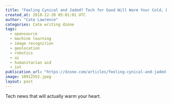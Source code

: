 ```yaml
---
title: "Feeling Cynical and Jaded? Tech for Good Will Warm Your Cold, Dead Heart"
created_at: 2018-12-20 05:01:01 UTC
author: "Cate Lawrence"
categories: Cate writing dzone
tags: 
  - opensource
  - machine learning
  - image recognition
  - geolocation
  - robotics
  - ai
  - humanitarian aid
  - iot
publication_url: "https://dzone.com/articles/feeling-cynical-and-jaded-tech-for-good-will-warm"
image: 10912552.jpeg
layout: post
---
```

Tech news that will actually warm your heart.

